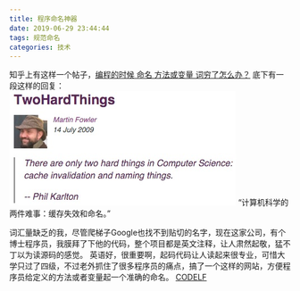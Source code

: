 ```yaml
---
title: 程序命名神器
date: 2019-06-29 23:44:44
tags: 规范命名
categories: 技术
---
```


知乎上有这样一个帖子，[编程的时候 命名 方法或变量 词穷了怎么办？](https://www.zhihu.com/question/27097399/answer/78619944)
底下有一段这样的回复：
![二大难题](/images/twohardtings.jpg)
“计算机科学的两件难事：缓存失效和命名。”

词汇量缺乏的我，尽管爬梯子Google也找不到贴切的名字，现在这家公司，有个博士程序员，我膜拜了下他的代码，整个项目都是英文注释，让人肃然起敬，猛不丁以为读源码的感觉。
英语好，很重要啊，起码代码让人读起来很专业，可惜大学只过了四级，不过老外抓住了很多程序员的痛点，搞了一个这样的网站，方便程序员给定义的方法或者变量起一个准确的命名。
[CODELF](https://unbug.github.io/codelf/?tdsourcetag=s_pctim_aiomsg)